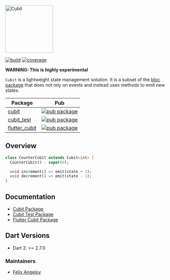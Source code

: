 <img src="https://raw.githubusercontent.com/felangel/cubit/master/assets/cubit_full.png" height="150" alt="Cubit" />

[![build](https://github.com/felangel/cubit/workflows/build/badge.svg)](https://github.com/felangel/cubit/actions)
[![coverage](https://github.com/felangel/cubit/blob/master/packages/cubit/coverage_badge.svg)](https://github.com/felangel/cubit/actions)

**WARNING: This is highly experimental**

`Cubit` is a lightweight state management solution. It is a subset of the [bloc package](https://pub.dev/packages/bloc) that does not rely on events and instead uses methods to emit new states.

| Package                                                                               | Pub                                                                                                      |
| ------------------------------------------------------------------------------------- | -------------------------------------------------------------------------------------------------------- |
| [cubit](https://github.com/felangel/cubit/tree/master/packages/cubit)                 | [![pub package](https://img.shields.io/pub/v/cubit.svg)](https://pub.dev/packages/cubit)                 |
| [cubit_test](https://github.com/felangel/cubit/tree/master/packages/cubit_test)       | [![pub package](https://img.shields.io/pub/v/cubit_test.svg)](https://pub.dev/packages/cubit_test)       |
| [flutter_cubit](https://github.com/felangel/cubit/tree/master/packages/flutter_cubit) | [![pub package](https://img.shields.io/pub/v/flutter_cubit.svg)](https://pub.dev/packages/flutter_cubit) |

## Overview

```dart
class CounterCubit extends Cubit<int> {
  CounterCubit() : super(0);

  void increment() => emit(state + 1);
  void decrement() => emit(state - 1);
}
```

## Documentation

- [Cubit Package](https://github.com/felangel/cubit/tree/master/packages/cubit/README.md)
- [Cubit Test Package](https://github.com/felangel/cubit/tree/master/packages/cubit_test/README.md)
- [Flutter Cubit Package](https://github.com/felangel/cubit/tree/master/packages/flutter_cubit/README.md)

## Dart Versions

- Dart 2: >= 2.7.0

### Maintainers

- [Felix Angelov](https://github.com/felangel)
